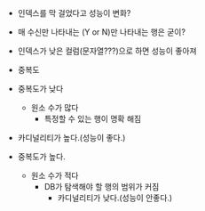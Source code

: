 
- 인덱스를 막 걸었다고 성능이 변화?
- 매 수신만 나타내는 (Y or N)만 나타내는 행은 굳이? 
- 인덱스가 낮은 컬럼(문자열???)으로 하면 성능이 좋아져 

- 중복도

- 중복도가 낮다
  - 원소 수가 많다
    - 특정할 수 있는 행이 명확 해짐
- 카디널리티가 높다.(성능이 좋다.)

- 중복도가 높다.
  - 원소 수가 적다
    - DB가 탐색해야 할  행의 범위가 커짐
      - 카디널리티가 낮다.(성능이 안좋다.)
